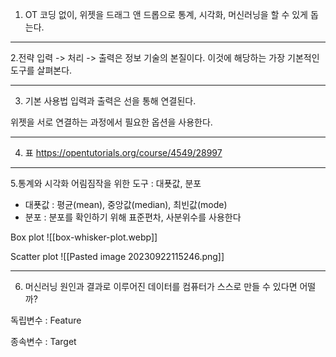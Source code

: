 1. OT
코딩 없이, 위젯을 드래그 앤 드롭으로
통계, 시각화, 머신러닝을 할 수 있게 돕는다.

---

2.전략
입력 -> 처리 -> 출력은 정보 기술의 본질이다.
이것에 해당하는 가장 기본적인 도구를 살펴본다.

---

3. 기본 사용법
입력과 출력은 선을 통해 연결된다.

위젯을 서로 연결하는 과정에서 필요한 옵션을 사용한다.

---


4. 표
https://opentutorials.org/course/4549/28997

---

5.통계와 시각화
어림짐작을 위한 도구 : 대푯값, 분포

* 대푯값 : 평균(mean), 중앙값(median), 최빈값(mode)
* 분포 : 분포를 확인하기 위해 표준편차, 사분위수를 사용한다

Box plot
![[box-whisker-plot.webp]]

Scatter plot
![[Pasted image 20230922115246.png]]

---
6. 머신러닝
원인과 결과로 이루어진 데이터를 컴퓨터가 스스로 만들 수 있다면 어떨까?

독립변수 : Feature

종속변수 : Target